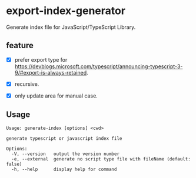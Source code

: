 # export-index-generator

Generate index file for JavaScript/TypeScript Library.

## feature
- [x] prefer export type for https://devblogs.microsoft.com/typescript/announcing-typescript-3-9/#export-is-always-retained.
- [x] recursive.
- [x] only update area for manual case.


## Usage
```
Usage: generate-index [options] <cwd>

generate typescript or javascript index file

Options:
  -V, --version   output the version number
  -e, --external  generate no script type file with fileName (default: false)
  -h, --help      display help for command
```
